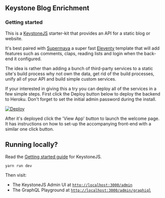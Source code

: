 ## Keystone Blog Enrichment

### Getting started

This is a [KeystoneJS](https://github.com/keystonejs/keystone) starter-kit that provides an API for a static blog or website. 

It's best paired with [Supermaya](https://github.com/MadeByMike/supermaya) a super fast [Eleventy](https://github.com/11ty/eleventy/) template that will add features such as comments, claps, reading lists and login when the back-end it configured.

The idea is rather than adding a bunch of third-party services to a static site's build process why not own the data, get rid of the build processes, unify all of your API and build simple custom services.

If your interested in giving this a try you can deploy all of the services in a few simple steps. First click the Deploy button below to deploy the backend to Heroku. Don't forget to set the initial admin password during the install.

[![Deploy](https://www.herokucdn.com/deploy/button.png)](https://heroku.com/deploy?template=https://github.com/MadeByMike/keystone-blog-enrichment)

After it's deployed click the 'View App' button to launch the welcome page. It has instructions on how to set-up the accompanying front-end with a similar one click button.


## Running locally?

Read the [Getting started guide](https://v5.keystonejs.com/quick-start/) for KeystoneJS. 

```
yarn run dev
```

Then visit:

- The KeystoneJS Admin UI at [`http://localhost:3000/admin`](http://localhost:3000/admin)
- The GraphQL Playground at [`http://localhost:3000/admin/graphiql`](http://localhost:3000/admin/graphiql)
